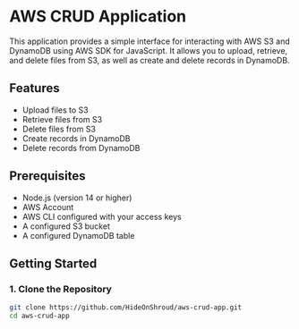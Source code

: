 # AWS CRUD Application

This application provides a simple interface for interacting with AWS S3 and DynamoDB using AWS SDK for JavaScript. It allows you to upload, retrieve, and delete files from S3, as well as create and delete records in DynamoDB.

## Features

- Upload files to S3
- Retrieve files from S3
- Delete files from S3
- Create records in DynamoDB
- Delete records from DynamoDB

## Prerequisites

- Node.js (version 14 or higher)
- AWS Account
- AWS CLI configured with your access keys
- A configured S3 bucket
- A configured DynamoDB table

## Getting Started

### 1. Clone the Repository

```bash
git clone https://github.com/HideOnShroud/aws-crud-app.git
cd aws-crud-app
